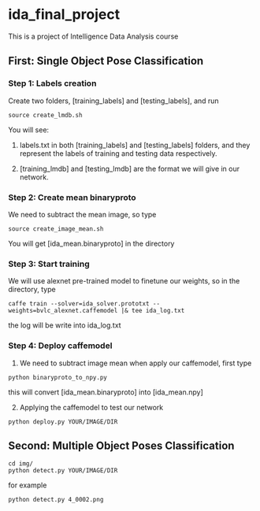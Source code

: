 # ida_final_project

This is a project of Intelligence Data Analysis course

## First: Single Object Pose Classification

### Step 1: Labels creation

Create two folders, [training_labels] and [testing_labels], and run

```
source create_lmdb.sh
```

You will see:
1. labels.txt in both [training_labels] and [testing_labels] folders, and they represent the labels of training and testing data respectively.

2. [training_lmdb] and [testing_lmdb] are the format we will give in our network.

### Step 2: Create mean binaryproto

We need to subtract the mean image, so type

```
source create_image_mean.sh
```

You will get [ida_mean.binaryproto] in the directory

### Step 3: Start training

We will use alexnet pre-trained model to finetune our weights, so in the directory, type

```
caffe train --solver=ida_solver.prototxt --weights=bvlc_alexnet.caffemodel |& tee ida_log.txt
```

the log will be write into ida_log.txt

### Step 4: Deploy caffemodel

1. We need to subtract image mean when apply our caffemodel, first type

```
python binaryproto_to_npy.py 
```

this will convert [ida_mean.binaryproto] into [ida_mean.npy]

2. Applying the caffemodel to test our network

```
python deploy.py YOUR/IMAGE/DIR
```

## Second: Multiple Object Poses Classification

```
cd img/
python detect.py YOUR/IMAGE/DIR
``` 

for example

```
python detect.py 4_0002.png
```





